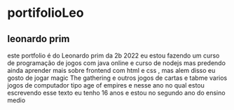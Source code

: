# portifolioLeo
## leonardo prim 
este portfolio é do Leonardo prim da 2b 2022
eu estou fazendo um curso de programação de jogos com java online e curso de nodejs mas predendo ainda aprender mais sobre frontend
com html e css , mas alem disso eu gosto de jogar magic The gathering e outros jogos de cartas e tabme varios jogos de computador tipo age of empires
e nesse ano no qual estou escrevendo esse texto eu tenho 16 anos e estou no segundo ano do ensino medio 
